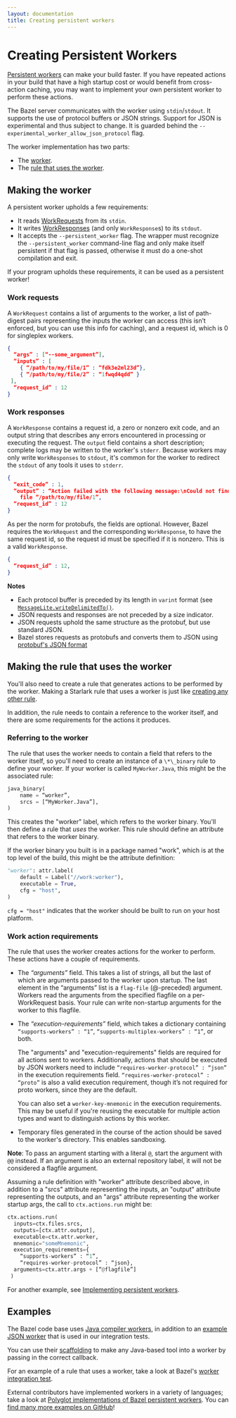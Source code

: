 ```yaml
---
layout: documentation
title: Creating persistent workers
---
```


# Creating Persistent Workers

[Persistent workers](persistent-workers.html) can make your build faster.
If you have repeated actions in your build that have a high startup cost or
would benefit from cross-action caching, you may want to implement your own
persistent worker to perform these actions.

The Bazel server communicates with the worker using `stdin`/`stdout`. It
supports the use of protocol buffers or JSON strings. Support for JSON is
experimental and thus subject to change. It is guarded behind the
`--experimental_worker_allow_json_protocol` flag.

The worker implementation has two parts:

* The [worker](#making-the-worker).
* The [rule that uses the worker](#making-the-rule-that-uses-the-worker).

## Making the worker

A persistent worker upholds a few requirements:

* It reads [WorkRequests](https://github.com/bazelbuild/bazel/blob/6d1b9725b1e201ca3f25d8ec2a730a20aab62c6e/src/main/protobuf/worker_protocol.proto#L35)
  from its `stdin`.
* It writes [WorkResponses](https://github.com/bazelbuild/bazel/blob/6d1b9725b1e201ca3f25d8ec2a730a20aab62c6e/src/main/protobuf/worker_protocol.proto#L49)
  (and only `WorkResponse`s) to its `stdout`.
* It accepts the `--persistent_worker` flag. The wrapper must recognize the
  `--persistent_worker` command-line flag and only make itself persistent if
  that flag is passed, otherwise it must do a one-shot compilation and exit.

If your program upholds these requirements, it can be used as a persistent worker!



### Work requests

A `WorkRequest` contains a list of arguments to the worker, a list of
path-digest pairs representing the inputs the worker can access (this isn’t
enforced, but you can use this info for caching), and a request id, which is 0
for singleplex workers.

```json
{
  “args” : [“--some_argument”],
  “inputs” : [
    { “/path/to/my/file/1” : “fdk3e2ml23d”},
    { “/path/to/my/file/2” : “1fwqd4qdd” }
 ],
  “request_id” : 12
}
```

### Work responses

A `WorkResponse` contains a request id, a zero or nonzero exit
code, and an output string that describes any errors encountered in processing
or executing the request. The `output` field contains a short
description; complete logs may be written to the worker's `stderr`. Because
workers may only write `WorkResponses` to `stdout`, it's common for the worker
to redirect the `stdout` of any tools it uses to `stderr`.

```json
{
  “exit_code” : 1,
  “output” : “Action failed with the following message:\nCould not find input
    file “/path/to/my/file/1”,
  “request_id” : 12
}
```

As per the norm for protobufs, the fields are optional. However, Bazel requires
the `WorkRequest` and the corresponding `WorkResponse`, to have the same request
id, so the request id must be specified if it is nonzero. This is a valid
`WorkResponse`.

```json
{
  “request_id” : 12,
}
```

**Notes**

* Each protocol buffer is preceded by its length in `varint` format (see
[`MessageLite.writeDelimitedTo()`](https://developers.google.com/protocol-buffers/docs/reference/java/com/google/protobuf/MessageLite.html#writeDelimitedTo-java.io.OutputStream-).
* JSON requests and responses are not preceded by a size indicator.
* JSON requests uphold the same structure as the protobuf, but use standard
 JSON.
* Bazel stores requests as protobufs and converts them to JSON using
[protobuf's JSON format](https://cs.opensource.google/protobuf/protobuf/+/master:java/util/src/main/java/com/google/protobuf/util/JsonFormat.java)

## Making the rule that uses the worker

You'll also need to create a rule that generates actions to be performed by the
worker. Making a Starlark rule that uses a worker is just like [creating any other rule](https://github.com/bazelbuild/examples/tree/master/rules).

In addition, the rule needs to contain a reference to the worker itself, and
there are some requirements for the actions it produces.

### Referring to the worker
The rule that uses the worker needs to contain a field that refers to the worker
itself, so you'll need to create an instance of a `\*\_binary` rule to define
your worker. If your worker is called `MyWorker.Java`, this might be the
associated rule:

```python
java_binary(
    name = “worker”,
    srcs = [“MyWorker.Java”],
)
```

This creates the "worker" label, which refers to the worker binary. You'll then
define a rule that *uses* the worker. This rule should define an attribute that
refers to the worker binary.

If the worker binary you built is in a package named "work", which is at the top
level of the build, this might be the attribute definition:

```python
"worker": attr.label(
    default = Label("//work:worker"),
    executable = True,
    cfg = "host",
)
```

`cfg = "host"` indicates that the worker should be built to run on your host
platform.

### Work action requirements

The rule that uses the worker creates actions for the worker to perform. These
actions have a couple of requirements.


* The _“arguments”_ field. This takes a list of strings, all but the last
  of which are arguments passed to the worker upon startup. The last element in
  the “arguments” list is a `flag-file` (@-preceded) argument. Workers read
  the arguments from the specified flagfile on a per-WorkRequest basis. Your
  rule can write non-startup arguments for the worker to this flagfile.

* The _“execution-requirements”_ field, which takes a dictionary containing
  `“supports-workers” : “1”`, `“supports-multiplex-workers” : “1”`, or both.

  The "arguments" and "execution-requirements" fields are required for all
  actions sent to workers. Additionally, actions that should be executed by
  JSON workers need to include `“requires-worker-protocol” : “json”` in the
  execution requirements field. `“requires-worker-protocol” : “proto”` is also
  a valid execution requirement, though it’s not required for proto workers,
  since they are the default.

  You can also set a `worker-key-mnemonic` in the execution requirements. This
  may be useful if you're reusing the executable for multiple action types and
  want to distinguish actions by this worker.

* Temporary files generated in the course of the action should be saved to the
  worker's directory. This enables sandboxing.


**Note**: To pass an argument starting with a literal `@`, start the argument
with `@@` instead. If an argument is also an external repository label, it will
not be considered a flagfile argument.

Assuming a rule definition with "worker" attribute described above, in addition
to a "srcs" attribute representing the inputs, an "output" attribute
representing the outputs, and an "args" attribute representing the worker
startup args, the call to `ctx.actions.run` might be:

```python
ctx.actions.run(
  inputs=ctx.files.srcs,
  outputs=[ctx.attr.output],
  executable=ctx.attr.worker,
  mnemonic="someMnemonic",
  execution_requirements={
    “supports-workers” : “1”,
    “requires-worker-protocol” : “json},
  arguments=ctx.attr.args + [“@flagfile”]
 )
```

For another example, see [Implementing persistent workers](persistent-workers.html#implementation).

## Examples

The Bazel code base uses [Java compiler workers](https://github.com/bazelbuild/bazel/blob/a4251eab6988d6cf4f5e35681fbe2c1b0abe48ef/src/java_tools/buildjar/java/com/google/devtools/build/buildjar/BazelJavaBuilder.java),
in addition to an [example JSON worker](https://github.com/bazelbuild/bazel/blob/c65f768fec9889bbf1ee934c61d0dc061ea54ca2/src/test/java/com/google/devtools/build/lib/worker/ExampleWorker.java) that is used in our integration tests.

You can use their [scaffolding](https://github.com/bazelbuild/bazel/blob/a4251eab6988d6cf4f5e35681fbe2c1b0abe48ef/src/main/java/com/google/devtools/build/lib/worker/WorkRequestHandler.java) to make any Java-based tool into a worker by passing in the correct
callback.

For an example of a rule that uses a worker, take a look at Bazel's
[worker integration test](https://github.com/bazelbuild/bazel/blob/22b4dbcaf05756d506de346728db3846da56b775/src/test/shell/integration/bazel_worker_test.sh#L106).

External contributors have implemented workers in a variety of languages; take a
look at [Polyglot implementations of Bazel persistent workers](https://github.com/Ubehebe/bazel-worker-examples).
You can [find many more examples on GitHub](https://github.com/search?q=bazel+workrequest&type=Code)!
